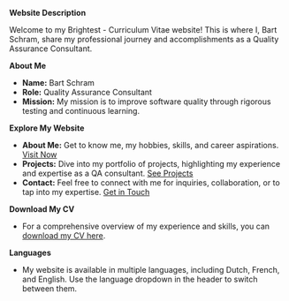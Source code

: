 **Website Description**

Welcome to my Brightest - Curriculum Vitae website! This is where I, Bart Schram, share my professional journey and accomplishments as a Quality Assurance Consultant.

**About Me**
- **Name:** Bart Schram
- **Role:** Quality Assurance Consultant
- **Mission:** My mission is to improve software quality through rigorous testing and continuous learning.

**Explore My Website**
- **About Me:** Get to know me, my hobbies, skills, and career aspirations. [Visit Now](http://bartschram93.github.io/index.html)
- **Projects:** Dive into my portfolio of projects, highlighting my experience and expertise as a QA consultant. [See Projects](http://bartschram93.github.io/projects.html)
- **Contact:** Feel free to connect with me for inquiries, collaboration, or to tap into my expertise. [Get in Touch](http://bartschram93.github.io/contact.html)

**Download My CV**
- For a comprehensive overview of my experience and skills, you can [download my CV here](http://bartschram93.github.io/brightest-files/CV_en.pdf).

**Languages**
- My website is available in multiple languages, including Dutch, French, and English. Use the language dropdown in the header to switch between them.

